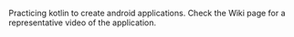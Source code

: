 Practicing kotlin to create android applications. Check the Wiki page for a representative video of the application.
